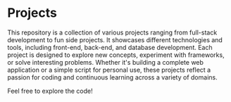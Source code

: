 # Projects

This repository is a collection of various projects ranging from full-stack development to fun side projects. It showcases different technologies and tools, including front-end, back-end, and database development. Each project is designed to explore new concepts, experiment with frameworks, or solve interesting problems. Whether it's building a complete web application or a simple script for personal use, these projects reflect a passion for coding and continuous learning across a variety of domains.

Feel free to explore the code!
